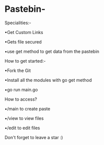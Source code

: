 # Pastebin-

Specialities:-

•Get Custom Links

•Gets file secured

•use get method to get data from the pastebin

How to get started:-

•Fork the Git

•Install all the modules with go get method

•go run main.go

How to access?

•/main to create paste

•/view to view files

•/edit to edit files

Don't forget to leave a star :)
